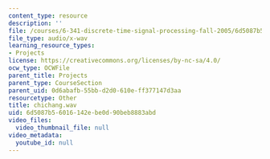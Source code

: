 ```yaml
---
content_type: resource
description: ''
file: /courses/6-341-discrete-time-signal-processing-fall-2005/6d5087b56016142ebe0d90beb8883abd_chichang.wav
file_type: audio/x-wav
learning_resource_types:
- Projects
license: https://creativecommons.org/licenses/by-nc-sa/4.0/
ocw_type: OCWFile
parent_title: Projects
parent_type: CourseSection
parent_uid: 0d6abafb-55bb-d2d0-610e-ff377147d3aa
resourcetype: Other
title: chichang.wav
uid: 6d5087b5-6016-142e-be0d-90beb8883abd
video_files:
  video_thumbnail_file: null
video_metadata:
  youtube_id: null
---
```

